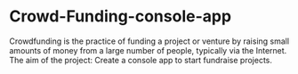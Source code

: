 # Crowd-Funding-console-app
Crowdfunding is the practice of funding a project or venture by raising small amounts of money from a large number of people, typically via the Internet.  The aim of the project: Create a console app to start fundraise projects.
